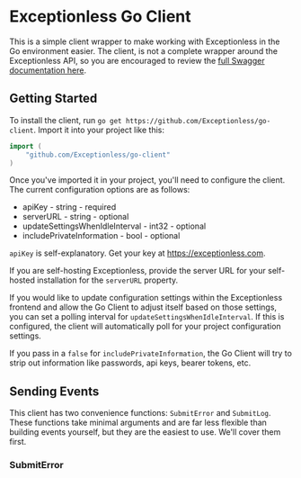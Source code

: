 # Exceptionless Go Client

This is a simple client wrapper to make working with Exceptionless in the Go environment easier. The client, is not a complete wrapper around the Exceptionless API, so you are encouraged to review the [full Swagger documentation here](https://api.exceptionless.io/docs/index.html). 

## Getting Started 

To install the client, run `go get https://github.com/Exceptionless/go-client`.
 Import it into your project like this: 

```go
import (
	"github.com/Exceptionless/go-client"
)
```

Once you've imported it in your project, you'll need to configure the client. The current configuration options are as follows: 

* apiKey - string - required
* serverURL - string - optional
* updateSettingsWhenIdleInterval - int32 - optional
* includePrivateInformation - bool - optional

`apiKey` is self-explanatory. Get your key at https://exceptionless.com.

If you are self-hosting Exceptionless, provide the server URL for your self-hosted installation for the `serverURL` property. 

If you would like to update configuration settings within the Exceptionless frontend and allow the Go Client to adjust itself based on those settings, you can set a polling interval for `updateSettingsWhenIdleInterval`. If this is configured, the client will automatically poll for your project configuration settings. 

If you pass in a `false` for `includePrivateInformation`, the Go Client will try to strip out information like passwords, api keys, bearer tokens, etc. 

## Sending Events  

This client has two convenience functions: `SubmitError` and `SubmitLog`. These functions take minimal arguments and are far less flexible than building events yourself, but they are the easiest to use. We'll cover them first. 

### SubmitError

